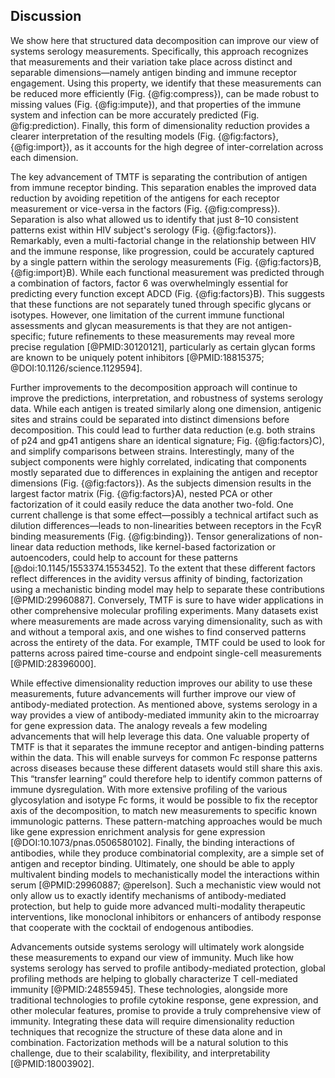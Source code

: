 ## Discussion

We show here that structured data decomposition can improve our view of systems serology measurements. Specifically, this approach recognizes that measurements and their variation take place across distinct and separable dimensions—namely antigen binding and immune receptor engagement. Using this property, we identify that these measurements can be reduced more efficiently (Fig. {@fig:compress}), can be made robust to missing values (Fig. {@fig:impute}), and that properties of the immune system and infection can be more accurately predicted (Fig. @fig:prediction). Finally, this form of dimensionality reduction provides a clearer interpretation of the resulting models (Fig. {@fig:factors}, {@fig:import}), as it accounts for the high degree of inter-correlation across each dimension.

The key advancement of TMTF is separating the contribution of antigen from immune receptor binding. This separation enables the improved data reduction by avoiding repetition of the antigens for each receptor measurement or vice-versa in the factors (Fig. {@fig:compress}). Separation is also what allowed us to identify that just 8–10 consistent patterns exist within HIV subject's serology (Fig. {@fig:factors}). Remarkably, even a multi-factorial change in the relationship between HIV and the immune response, like progression, could be accurately captured by a single pattern within the serology measurements (Fig. {@fig:factors}B, {@fig:import}B). While each functional measurement was predicted through a combination of factors, factor 6 was overwhelmingly essential for predicting every function except ADCD (Fig. {@fig:factors}B). This suggests that these functions are not separately tuned through specific glycans or isotypes. However, one limitation of the current immune functional assessments and glycan measurements is that they are not antigen-specific; future refinements to these measurements may reveal more precise regulation [@PMID:30120121], particularly as certain glycan forms are known to be uniquely potent inhibitors [@PMID:18815375; @DOI:10.1126/science.1129594].

Further improvements to the decomposition approach will continue to improve the predictions, interpretation, and robustness of systems serology data. While each antigen is treated similarly along one dimension, antigenic sites and strains could be separated into distinct dimensions before decomposition. This could lead to further data reduction (e.g. both strains of p24 and gp41 antigens share an identical signature; Fig. {@fig:factors}C), and simplify comparisons between strains. Interestingly, many of the subject components were highly correlated, indicating that components mostly separated due to differences in explaining the antigen and receptor dimensions (Fig. {@fig:factors}). As the subjects dimension results in the largest factor matrix (Fig. {@fig:factors}A), nested PCA or other factorization of it could easily reduce the data another two-fold. One current challenge is that some effect—possibly a technical artifact such as dilution differences—leads to non-linearities between receptors in the FcγR binding measurements (Fig. {@fig:binding}). Tensor generalizations of non-linear data reduction methods, like kernel-based factorization or autoencoders, could help to account for these patterns [@doi:10.1145/1553374.1553452]. To the extent that these different factors reflect differences in the avidity versus affinity of binding, factorization using a mechanistic binding model may help to separate these contributions [@PMID:29960887]. Conversely, TMTF is sure to have wider applications in other comprehensive molecular profiling experiments. Many datasets exist where measurements are made across varying dimensionality, such as with and without a temporal axis, and one wishes to find conserved patterns across the entirety of the data. For example, TMTF could be used to look for patterns across paired time-course and endpoint single-cell measurements [@PMID:28396000].

While effective dimensionality reduction improves our ability to use these measurements, future advancements will further improve our view of antibody-mediated protection. As mentioned above, systems serology in a way provides a view of antibody-mediated immunity akin to the microarray for gene expression data. The analogy reveals a few modeling advancements that will help leverage this data. One valuable property of TMTF is that it separates the immune receptor and antigen-binding patterns within the data. This will enable surveys for common Fc response patterns across diseases because these different datasets would still share this axis. This “transfer learning” could therefore help to identify common patterns of immune dysregulation. With more extensive profiling of the various glycosylation and isotype Fc forms, it would be possible to fix the receptor axis of the decomposition, to match new measurements to specific known immunologic patterns. These pattern-matching approaches would be much like gene expression enrichment analysis for gene expression [@DOI:10.1073/pnas.0506580102]. Finally, the binding interactions of antibodies, while they produce combinatorial complexity, are a simple set of antigen and receptor binding. Ultimately, one should be able to apply multivalent binding models to mechanistically model the interactions within serum [@PMID:29960887; @perelson]. Such a mechanistic view would not only allow us to exactly identify mechanisms of antibody-mediated protection, but help to guide more advanced multi-modality therapeutic interventions, like monoclonal inhibitors or enhancers of antibody response that cooperate with the cocktail of endogenous antibodies. 

Advancements outside systems serology will ultimately work alongside these measurements to expand our view of immunity. Much like how systems serology has served to profile antibody-mediated protection, global profiling methods are helping to globally characterize T cell-mediated immunity [@PMID:24855945]. These technologies, alongside more traditional technologies to profile cytokine response, gene expression, and other molecular features, promise to provide a truly comprehensive view of immunity. Integrating these data will require dimensionality reduction techniques that recognize the structure of these data alone and in combination. Factorization methods will be a natural solution to this challenge, due to their scalability, flexibility, and interpretability [@PMID:18003902].
